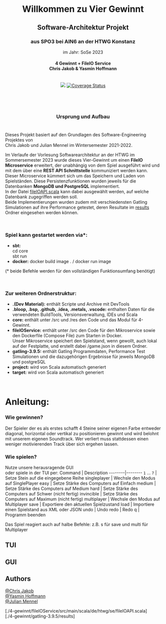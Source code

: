 
<h1 align="center">Willkommen zu Vier Gewinnt</h1><h2 align="center">Software-Architektur Projekt</h2> <h3 align="center">aus SPO3 bei AIN6 an der HTWG Konstanz</h3>

<p align="center">im Jahr: SoSe 2023</p>
<h4 align="center">4 Gewinnt + FileIO Service <br>  Chris Jakob & Yasmin Hoffmann </br> <br> </h3>

<p align="center">
  <img src="https://github.com/cr-jkb/4-gewinnt/actions/workflows/scala.yml/badge.svg" /> 
  <a href="https://coveralls.io/github/cr-jkb/4-gewinnt">
    <img src="https://coveralls.io/repos/github/cr-jkb/4-gewinnt/badge.svg?branch=master" alt='Coverage Status' />
  </a>
 </p>

<h2>ㅤ</h2>
<h3 align="center"> Ursprung und Aufbau</h3>

#

Dieses Projekt basiert auf den Grundlagen des Software-Engineering Projektes von<br/>Chris Jakob und Julian Mennel im Wintersemester 2021-2022.
<br/>

Im Verlaufe der Vorlesung Softwarearchitektur an der HTWG im Sommersemester 2023 wurde dieses Vier-Gewinnt um einen **FileIO Microservice** erweitert, der unabhängig von dem Spiel ausgeführt wird und mit dem über eine **REST API Schnittstelle** kommuniziert werden kann. <br/> Dieser Microservice kümmert sich um das Speichern und Laden von Spielständen. Diese Persistenzfunktionen wurden jeweils für die Datenbanken **MongoDB und PostgreSQL** implementiert. <br/>In der Datei 
[fileIOAPI.scala] 
kann dabei ausgewählt werden, auf welche Datenbank zugegriffen werden soll.<br/>
Beide Implementierungen wurden zudem mit verschiedensten Gatling Simulationen auf ihre Performance getestet, deren Resultate im [results] Ordner eingesehen werden können.   

<br/>

### Spiel kann gestartet werden via*:
- **sbt:** <br/>
cd core <br/>
sbt run
- **docker:** docker build image . / docker run image

(* beide Befehle werden für den vollständigen Funktionsumfang benötigt)

<br/>

### Zur weiteren Ordnerstruktur:
- **.(Dev Material):** enthält Scripte und Archive mit DevTools
- **.bloop, .bsp, .github, .idea, .metals, .vscode:** enthalten Daten für die verwendeten BuildTools, Versionsverwaltung, IDEs und Scala
- **core:** enthält unter /src und /res den Code und das Modul für 4-Gewinnt.
- **fileIOService:** enthält unter /src den Code für den Mikroservice sowie den Dockerfile (Compose File) zum Starten in Docker.
<br/>Unser Mikroservice speichert den Spielstand, wenn gewollt, auch lokal auf der Festplatte, und erstellt dabei /game.json in diesem Ordner.
- **gatling-3.9.5:** enthält Gatling Programmdaten, Performance Test Simulationen und die dazugehörigen Ergebnisse für jeweils MongoDB und postgreSQL
- **project:** wird von Scala automatisch generiert
- **target:** wird von Scala automatisch generiert

<br/>


# Anleitung:

### Wie gewinnen?
Der Spieler der es als erstes schafft 4 Steine seiner eigenen Farbe entweder diagonal, horizontal oder vertikal zu positionieren gewinnt und wird belohnt mit unserem eigenen Soundtrack. Wer verliert muss stattdessen einen weniger motivierenden Track über sich ergehen lassen. 

### Wie spielen?
Nutze unsere herausragende GUI \
oder spiele in der TUI per: 
Command | Description 
--------|--------
 `1` ... `7`  | Setze Stein auf die eingegebene Reihe 
 singleplayer | Wechsle den Modus auf SinglePlayer 
 easy         | Setze Stärke des Computers auf Einfach
 medium       | Setze Stärke des Computers auf Medium
 hard         | Setze Stärke des Computers auf Schwer (nicht fertig)
 invincible   | Setze Stärke des Computers auf Maximum (nicht fertig)
 multiplayer  | Wechsle den Modus auf Multiplayer 
 save         | Exportiere den aktuellen Spielzustand
 load         | Importiere einen Spielstand aus XML oder JSON
 undo         | Undo 
 redo         | Redo
 q            | Programm beenden
 
 Das Spiel reagiert auch auf halbe Befehle: z.B. s für save und multi für Multiplayer
 ## TUI
 
 ## GUI
 
 ## Authors
[@Chris Jakob](https://github.com/cr-jkb "Chris sein GitHub") <br/>
[@Yasmin Hoffmann](https://github.com/yasmoonx "Yasmin ihr GitHub") <br>
[@Julian Mennel](https://github.com/JulianMennel "Julian sein GitHub")<br>

[fileIOAPI.scala]: /fileIOService/src/main/scala/de/htwg/se/fileIOAPI.scala
[results]:/gatling-3.9.5/results/

[./4-gewinnt/fileIOService/src/main/scala/de/htwg/se/fileIOAPI.scala]<br>
[./4-gewinnt/gatling-3.9.5/results]